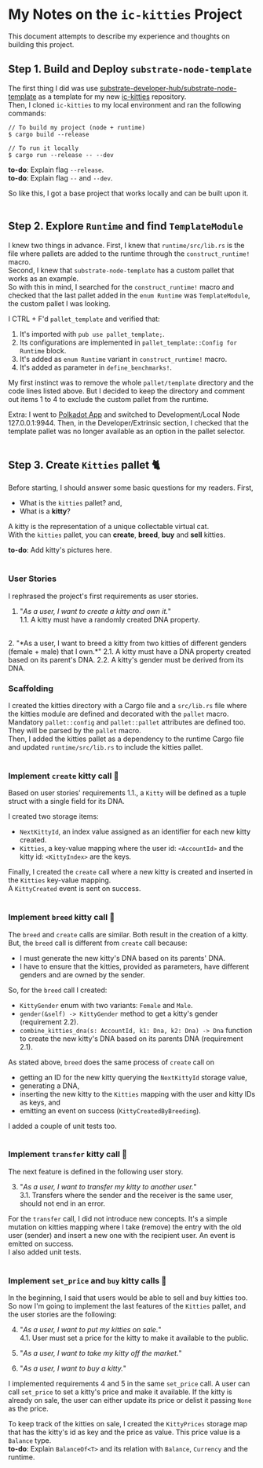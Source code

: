 # My Notes on the `ic-kitties` Project
This document attempts to describe my experience and thoughts on building this project.

## Step 1. Build and Deploy `substrate-node-template`
The first thing I did was use [substrate-developer-hub/substrate-node-template](https://github.com/substrate-developer-hub/substrate-node-template) as a template for my new [ic-kitties](https://github.com/nobuyoshiAquino/ic-kitties) repository.  
Then, I cloned `ic-kitties` to my local environment and ran the following commands:
```
// To build my project (node + runtime)
$ cargo build --release

// To run it locally
$ cargo run --release -- --dev
```

**to-do**: Explain flag `--release`.  
**to-do**: Explain flag `--` and `--dev`.

So like this, I got a base project that works locally and can be built upon it.  
<br />

## Step 2. Explore `Runtime` and find `TemplateModule`
I knew two things in advance. First, I knew that `runtime/src/lib.rs` is the file where pallets are added to the runtime through the `construct_runtime!` macro.  
Second, I knew that `substrate-node-template` has a custom pallet that 
works as an example.  
So with this in mind, I searched for the `construct_runtime!` macro and checked that the last pallet added in the `enum Runtime` was `TemplateModule`, the custom pallet I was looking.

I CTRL + F'd `pallet_template` and verified that:
1. It's imported with `pub use pallet_template;`.
2. Its configurations are implemented in `pallet_template::Config for Runtime` block.
3. It's added as `enum Runtime` variant in `construct_runtime!` macro.
4. It's added as parameter in `define_benchmarks!`.

My first instinct was to remove the whole `pallet/template` directory and the code lines listed above. But I decided to keep the directory and comment out items 1 to 4 to exclude the custom pallet from the runtime.  

Extra: I went to [Polkadot App](https://polkadot.js.org/apps/?rpc=wss%3A%2F%2Frpc.polkadot.io#/explorer) and switched to Development/Local Node 127.0.0.1:9944. Then, in the Developer/Extrinsic section, I checked that the template pallet was no longer available as an option in the pallet selector.  
<br />

## Step 3. Create `Kitties` pallet :cat2:
Before starting, I should answer some basic questions for my readers. First,  
- What is the `kitties` pallet? and,
- What is a **kitty**?  

A kitty is the representation of a unique collectable virtual cat.  
With the `kitties` pallet, you can **create**, **breed**, **buy** and **sell** kitties.  

**to-do**: Add kitty's pictures here.  
<br />

### User Stories
I rephrased the project's first requirements as user stories.
1. "*As a user, I want to create a kitty and own it.*"  
    1.1. A kitty must have a randomly created DNA property.  
<br />
2. "*As a user, I want to breed a kitty from two kitties of different genders (female + male) that I own.*"  
    2.1. A kitty must have a DNA property created based on its parent's DNA.  
    2.2. A kitty's gender must be derived from its DNA.  
<br />

### Scaffolding
I created the kitties directory with a Cargo file and a `src/lib.rs` file where the kitties module are defined and decorated with the `pallet` macro. Mandatory `pallet::config` and `pallet::pallet` attributes are defined too. They will be parsed by the `pallet` macro.  
Then, I added the kitties pallet as a dependency to the runtime Cargo file and updated `runtime/src/lib.rs` to include the kitties pallet.  
<br />

### Implement `create` kitty call :small_blue_diamond:
Based on user stories' requirements 1.1., a `Kitty` will be defined as a tuple struct with a single field for its DNA.  

I created two storage items: 
- `NextKittyId`, an index value assigned as an identifier for each new kitty created.
- `Kitties`, a key-value mapping where the user id: `<AccountId>` and the kitty id: `<KittyIndex>` are the keys.  

Finally, I created the `create` call where a new kitty is created and inserted in the `Kitties` key-value mapping.  
A `KittyCreated` event is sent on success.  
<br />

### Implement `breed` kitty call :small_blue_diamond:
The `breed` and `create` calls are similar. Both result in the creation of a kitty.   
But, the `breed` call is different from `create` call because:
- I must generate the new kitty's DNA based on its parents' DNA. 
- I have to ensure that the kitties, provided as parameters, have different genders and are owned by the sender.

So, for the `breed` call I created:
  - `KittyGender` enum with two variants: `Female` and `Male`.
  - `gender(&self) -> KittyGender` method to get a kitty's gender (requirement 2.2).
  - `combine_kitties_dna(s: AccountId, k1: Dna, k2: Dna) -> Dna` function to create the new kitty's DNA based on its parents DNA (requirement 2.1).

As stated above, `breed` does the same process of `create` call on
- getting an ID for the new kitty querying the `NextKittyId` storage value,
- generating a DNA,
- inserting the new kitty to the `Kitties` mapping with the user and kitty IDs as keys, and
- emitting an event on success (`KittyCreatedByBreeding`).

I added a couple of unit tests too.  
<br />  

### Implement `transfer` kitty call :small_blue_diamond:
The next feature is defined in the following user story.

3. "*As a user, I want to transfer my kitty to another user.*"  
    3.1. Transfers where the sender and the receiver is the same user, should not end in an error.  

For the `transfer` call, I did not introduce new concepts. It's a simple mutation on kitties mapping where I take (remove) the entry with the old user (sender) and insert a new one with the recipient user. An event is emitted on success.  
I also added unit tests.  
<br />

### Implement `set_price` and `buy` kitty calls :small_blue_diamond:
In the beginning, I said that users would be able to sell and buy kitties too. So now I'm going to implement the last features of the `Kitties` pallet, and the user stories are the following:  

4. "*As a user, I want to put my kitties on sale.*"  
    4.1. User must set a price for the kitty to make it available to the public.

5. "*As a user, I want to take my kitty off the market.*"  
6. "*As a user, I want to buy a kitty.*"

I implemented requirements 4 and 5 in the same `set_price` call. A user can call `set_price` to set a kitty's price and make it available. If the kitty is already on sale, the user can either update its price or delist it passing `None` as the price.

To keep track of the kitties on sale, I created the `KittyPrices` storage map that has the kitty's id as key and the price as value. This price value is a `Balance` type.  
**to-do**: Explain `BalanceOf<T>` and its relation with `Balance`, `Currency` and the runtime.  

